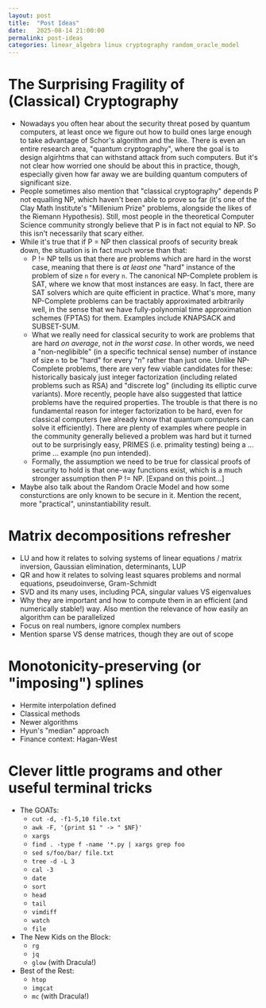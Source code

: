 ```yaml
---
layout: post
title:  "Post Ideas"
date:   2025-08-14 21:00:00
permalink: post-ideas
categories: linear_algebra linux cryptography random_oracle_model  
---
```


# The Surprising Fragility of (Classical) Cryptography
- Nowadays you often hear about the security threat posed by quantum computers, at least once we figure out how to build ones large enough to take advantage of Schor's algorithm and the like. There is even an entire research area, "quantum cryptography", where the goal is to design algirhtms that can withstand attack from such computers. But it's not clear how worried one should be about this in practice, though, especially given how far away we are building quantum computers of significant size.
- People sometimes also mention that "classical cryptography" depends P not equalling NP, which haven't been able to prove so far (it's one of the Clay Math Institute's "Millenium Prize" problems, alongside the likes of the Riemann Hypothesis). Still, most people in the theoretical Computer Science community strongly believe that P is in fact not equial to NP. So this isn't necessarily that scary either.
- While it's true that if P = NP then classical proofs of security break down, the situation is in fact much worse than that: 
    - P != NP tells us that there are problems which are hard in the worst case, meaning that there is _at least one_ "hard" instance of the problem of size `n` for every `n`. The canonical NP-Complete problem is SAT, where we know that most instances are easy. In fact, there are SAT solvers which are quite efficient in practice. What's more, many NP-Complete problems can be tractably approximated arbitrarily well, in the sense that we have fully-polynomial time approximation schemes (FPTAS) for them. Examples include KNAPSACK and SUBSET-SUM.
    -  What we really need for classical security to work are problems that are hard _on average_, not _in the worst case_. In other words, we need a "non-neglibible" (in a specific technical sense) number of instance of size `n` to be "hard" for every "n" rather than just one. Unlike NP-Complete problems, there are very few viable candidates for these: historically basicaly just integer factorization (including related problems such as RSA) and "discrete log" (including its elliptic curve variants). More recently, people have also suggested that lattice problems have the required properties. The trouble is that there is no fundamental reason for integer factorization to be hard, even for classical computers (we already know that quantum computers can solve it efficiently). There are plenty of examples where people in the community generally believed a problem was hard but it turned out to be surprisingly easy, PRIMES (i.e. primality testing) being a ... prime ... example (no pun intended).
    - Formally, the assumption we need to be true for classical proofs of security to hold is that one-way functions exist, which is a much stronger assumption then P != NP. [Expand on this point...]
- Maybe also talk about the Random Oracle Model and how some consturctions are only known to be secure in it. Mention the recent, more "practical", uninstantiability result.

# Matrix decompositions refresher
- LU and how it relates to solving systems of linear equations / matrix inversion, Gaussian elimination, determinants, LUP
- QR and how it relates to solving least squares problems and normal equations, pseudoinverse, Gram-Schmidt
- SVD and its many uses, including PCA, singular values VS eigenvalues 
- Why they are important and how to compute them in an efficient (and numerically stable!) way. Also mention the relevance of how easily an algorithm can be parallelized
- Focus on real numbers, ignore complex numbers
- Mention sparse VS dense matrices, though they are out of scope

# Monotonicity-preserving (or "imposing") splines
- Hermite interpolation defined
- Classical methods
- Newer algorithms
- Hyun's "median" approach
- Finance context: Hagan-West

# Clever little programs and other useful terminal tricks
- The GOATs:
    - `cut -d, -f1-5,10 file.txt`
    - `awk -F, '{print $1 " -> " $NF}'`
    - `xargs`
    - `find . -type f -name '*.py | xargs grep foo`
    - `sed s/foo/bar/ file.txt`
    - `tree -d -L 3`
    - `cal -3`
    - `date`
    - `sort`
    - `head`
    - `tail`
    - `vimdiff`
    - `watch`
    - `file`
- The New Kids on the Block:
    - `rg`
    - `jq`
    - `glow` (with Dracula!)
- Best of the Rest:
    - `htop`
    - `imgcat`
    - `mc` (with Dracula!)
    